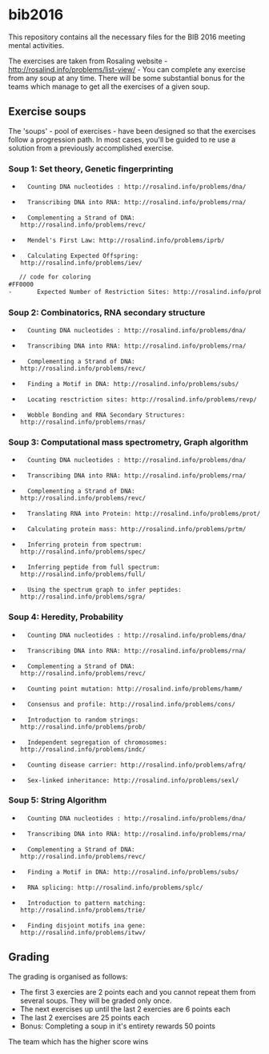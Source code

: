 # bib2016
This repository contains all the necessary files for the BIB 2016 meeting mental activities.

The exercises are taken from Rosaling website - http://rosalind.info/problems/list-view/ - 
You can complete any exercise from any soup at any time. 
There will be some substantial bonus for the teams which manage to get all the exercises of a given soup.

## Exercise soups

The 'soups' - pool of exercises - have been designed so that the exercises follow a progression path. 
In most cases, you'll be guided to re use a solution from a previously accomplished exercise.

### Soup 1: Set theory, Genetic fingerprinting

-       Counting DNA nucleotides : http://rosalind.info/problems/dna/
-       Transcribing DNA into RNA: http://rosalind.info/problems/rna/
-       Complementing a Strand of DNA: http://rosalind.info/problems/revc/
-       Mendel's First Law: http://rosalind.info/problems/iprb/
-       Calculating Expected Offspring: http://rosalind.info/problems/iev/
```html
   // code for coloring
#FF0000
-       Expected Number of Restriction Sites: http://rosalind.info/problems/eval/
```
### Soup 2: Combinatorics, RNA secondary structure

-       Counting DNA nucleotides : http://rosalind.info/problems/dna/
-       Transcribing DNA into RNA: http://rosalind.info/problems/rna/
-       Complementing a Strand of DNA: http://rosalind.info/problems/revc/
-       Finding a Motif in DNA: http://rosalind.info/problems/subs/
-       Locating resctriction sites: http://rosalind.info/problems/revp/
-       Wobble Bonding and RNA Secondary Structures: http://rosalind.info/problems/rnas/

### Soup 3: Computational mass spectrometry, Graph algorithm

-       Counting DNA nucleotides : http://rosalind.info/problems/dna/
-       Transcribing DNA into RNA: http://rosalind.info/problems/rna/
-       Complementing a Strand of DNA: http://rosalind.info/problems/revc/
-       Translating RNA into Protein: http://rosalind.info/problems/prot/
-       Calculating protein mass: http://rosalind.info/problems/prtm/
-       Inferring protein from spectrum: http://rosalind.info/problems/spec/
-       Inferring peptide from full spectrum: http://rosalind.info/problems/full/
-       Using the spectrum graph to infer peptides: http://rosalind.info/problems/sgra/

### Soup 4: Heredity, Probability

-       Counting DNA nucleotides : http://rosalind.info/problems/dna/
-       Transcribing DNA into RNA: http://rosalind.info/problems/rna/
-       Complementing a Strand of DNA: http://rosalind.info/problems/revc/
-       Counting point mutation: http://rosalind.info/problems/hamm/
-       Consensus and profile: http://rosalind.info/problems/cons/
-       Introduction to random strings: http://rosalind.info/problems/prob/
-       Independent segregation of chromosomes: http://rosalind.info/problems/indc/
-       Counting disease carrier: http://rosalind.info/problems/afrq/
-       Sex-linked inheritance: http://rosalind.info/problems/sexl/

### Soup 5: String Algorithm

-       Counting DNA nucleotides : http://rosalind.info/problems/dna/
-       Transcribing DNA into RNA: http://rosalind.info/problems/rna/
-       Complementing a Strand of DNA: http://rosalind.info/problems/revc/
-       Finding a Motif in DNA: http://rosalind.info/problems/subs/
-       RNA splicing: http://rosalind.info/problems/splc/
-       Introduction to pattern matching: http://rosalind.info/problems/trie/
-       Finding disjoint motifs ina gene: http://rosalind.info/problems/itwv/


## Grading 

The grading is organised as follows:
- The first 3 exercies are 2 points each and you cannot repeat them from several soups. They will be graded only once.
- The next exercises up until the last 2 exercies are 6 points each
- The last 2 exercises are 25 points each
- Bonus: Completing a soup in it's entirety rewards 50 points

The team which has the higher score wins


